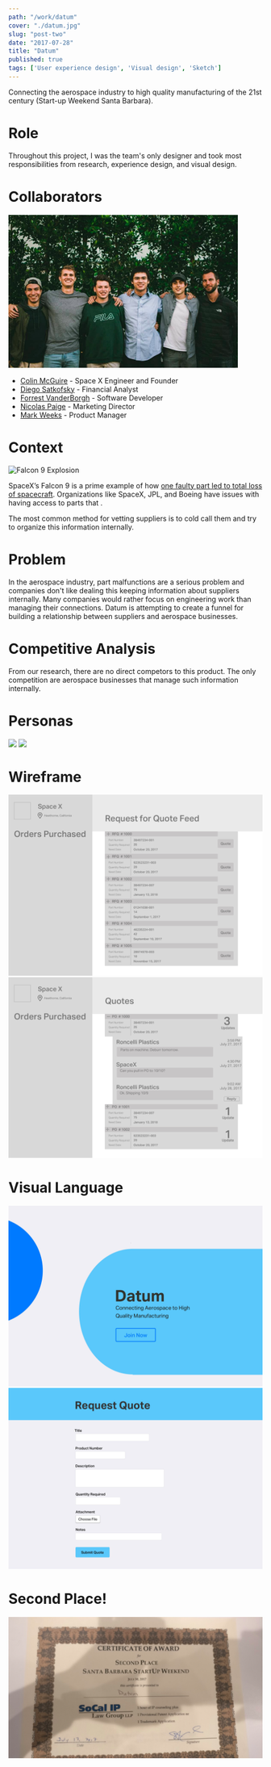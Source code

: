```yaml
---
path: "/work/datum"
cover: "./datum.jpg"
slug: "post-two"
date: "2017-07-28"
title: "Datum"
published: true
tags: ['User experience design', 'Visual design', 'Sketch']
---
```


Connecting the aerospace industry to high quality manufacturing of the 21st century (Start-up Weekend Santa Barbara).

# Role
Throughout this project, I was the team's only designer and took most responsibilities from research, experience design, and visual design.

# Collaborators 
![Team Photo](./images/team.jpg)

+ [Colin McGuire](https://www.linkedin.com/in/colinjmcguire/?lipi=urn%3Ali%3Apage%3Ad_flagship3_search_srp_people%3Brtlo2E7gT4WcVHPRCEJSIg%3D%3D&licu=urn%3Ali%3Acontrol%3Ad_flagship3_search_srp_people-search_srp_result&lici=ptXWx1%2F0SByVJplxQI8uCQ%3D%3D) - Space X Engineer and Founder
+ [Diego Satkofsky](https://www.linkedin.com/in/diego-satkofsky-686321109/?lipi=urn%3Ali%3Apage%3Ad_flagship3_search_srp_people%3Bf%2BLCagQ2Q%2Bejt9I%2F5QGljw%3D%3D&licu=urn%3Ali%3Acontrol%3Ad_flagship3_search_srp_people-search_srp_result&lici=1A9xi7swTCesMPHFfyGAeA%3D%3D) - Financial Analyst
+ [Forrest VanderBorgh](https://www.linkedin.com/in/forrest-vanderborgh-73004b59/?lipi=urn%3Ali%3Apage%3Ad_flagship3_search_srp_people%3BJzh1M%2FmER9%2BH%2F1mUlyiSdA%3D%3D&licu=urn%3Ali%3Acontrol%3Ad_flagship3_search_srp_people-search_srp_result&lici=iFQHhl0YSYaZ2M%2Bw5VepLA%3D%3D) - Software Developer
+ [Nicolas Paige](https://www.linkedin.com/in/nicolas-paige-300566a8/?lipi=urn%3Ali%3Apage%3Ad_flagship3_feed%3BE2ZJiSXpRayQXdMgij6RvA%3D%3D&licu=urn%3Ali%3Acontrol%3Ad_flagship3_feed-search_srp_result&lici=CnRbflW2RXaAmRDWgylexw%3D%3D) - Marketing Director
+ [Mark Weeks](https://www.linkedin.com/in/markweeks/?lipi=urn%3Ali%3Apage%3Ad_flagship3_search_srp_people%3BJ%2Fv%2BsupgTciGK7mfGin0AA%3D%3D&licu=urn%3Ali%3Acontrol%3Ad_flagship3_search_srp_people-search_srp_result&lici=kh7MuybcSJiNH8W66wHD%2FQ%3D%3D) - Product Manager


# Context

![Falcon 9 Explosion](https://c1.staticflickr.com/1/405/33000638185_7209f3f887_b.jpg)

SpaceX’s Falcon 9 is a prime example of how [one faulty part led to total loss of spacecraft](https://www.bbc.com/news/science-environment-33305083). Organizations like SpaceX, JPL, and Boeing have issues with having access to parts that .

The most common method for vetting suppliers is to cold call them and try to organize this information internally.  

# Problem 
In the aerospace industry, part malfunctions are a serious problem and companies don't like dealing this keeping information about suppliers internally. Many companies would rather focus on engineering work than managing their connections. Datum is attempting to create a funnel for building a relationship between suppliers and aerospace businesses. 

# Competitive Analysis 
From our research, there are no direct competors to this product. The only competition are aerospace businesses that manage such information internally. 
 

# Personas
![](./images/datum-personas-001.jpeg)
![](./images/datum-personas-002.jpeg)


# Wireframe
![](./images/wireframe.jpg)
![](./images/wireframe-2.jpg)

# Visual Language
![](./images/Landing.jpg)
![](./images/Form.jpg)

# Second Place! 
![](./images/winning.jpg)




